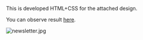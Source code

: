 This is developed HTML+CSS for the attached design.

You can observe result [here](http://server.sergeome.com/portfolio/newsletter/).

![newsletter.jpg](https://bitbucket.org/repo/AAgn5A/images/3128275929-newsletter.jpg)
